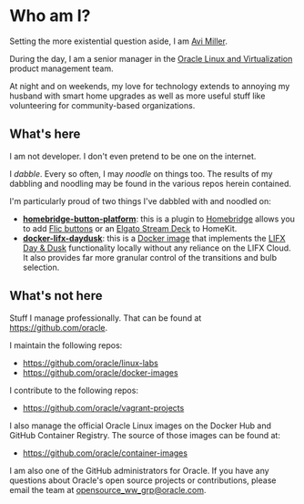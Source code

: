 <!-- markdownlint-disable MD026 -->
# Who am I?

Setting the more existential question aside, I am [Avi Miller](https://omg.dje.li).

During the day, I am a senior manager in the [Oracle Linux and Virtualization](https://oracle.com/linux)
product management team.

At night and on weekends, my love for technology extends to annoying my husband
with smart home upgrades as well as more useful stuff like volunteering for
community-based organizations.

## What's here

I am not developer. I don't even pretend to be one on the internet.

I _dabble_. Every so often, I may _noodle_ on things too. The results of my
dabbling and noodling may be found in the various repos herein contained.

I'm particularly proud of two things I've dabbled with and noodled on:

* [**homebridge-button-platform**](https://github.com/Djelibeybi/homebridge-button-platform):
  this is a plugin to [Homebridge](https://homebridge.io) allows you to add
  [Flic buttons](https://omg.dje.li/2020/02/adding-flic-buttons-to-homekit-using-homebridge/)
  or an [Elgato Stream Deck](https://omg.dje.li/2020/05/triggering-homekit-automations-using-an-elgato-stream-deck/)
  to HomeKit.
* [**docker-lifx-daydusk**](https://github.com/Djelibeybi/docker-lifx-daydusk):
   this is a [Docker image](https://hub.docker.com/r/djelibeybi/lifx-daydusk)
   that implements the [LIFX Day & Dusk](https://omg.dje.li/docker-lifx-daydusk/)
   functionality locally without any reliance on the LIFX Cloud. It also provides
   far more granular control of the transitions and bulb selection.

## What's not here

Stuff I manage professionally. That can be found at <https://github.com/oracle>.

I maintain the following repos:

* <https://github.com/oracle/linux-labs>
* <https://github.com/oracle/docker-images>

I contribute to the following repos:

* <https://github.com/oracle/vagrant-projects>

I also manage the official Oracle Linux images on the Docker Hub and GitHub
Container Registry. The source of those images can be found at:

* <https://github.com/oracle/container-images>

I am also one of the GitHub administrators for Oracle. If you have any questions
about Oracle's open source projects or contributions, please email the team
at <opensource_ww_grp@oracle.com>.
